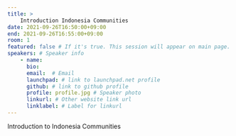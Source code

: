 ```yaml
---
title: >
    Introduction Indonesia Communities 
date: 2021-09-26T16:50:00+09:00
end: 2021-09-26T16:55:00+09:00
room: 1
featured: false # If it's true. This session will appear on main page.
speakers: # Speaker info
    - name: 
      bio: 
      email:  # Email
      launchpad: # link to launchpad.net profile
      github: # link to github profile
      profile: profile.jpg # Speaker photo
      linkurl: # Other website link url
      linklabel: # Label for linkurl
---
```

Introduction to Indonesia Communities


